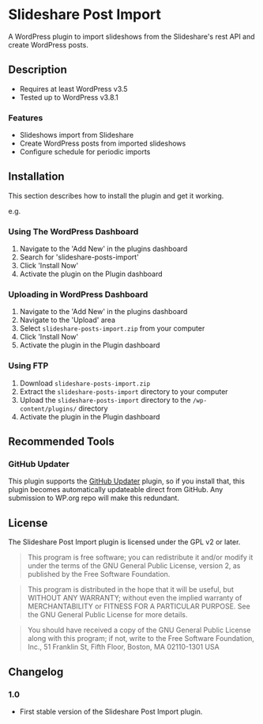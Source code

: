 # Slideshare Post Import

A WordPress plugin to import slideshows from the Slideshare's rest API and create WordPress posts.

## Description

* Requires at least WordPress v3.5
* Tested up to WordPress v3.8.1

### Features

* Slideshows import from Slideshare
* Create WordPress posts from imported slideshows
* Configure schedule for periodic imports

## Installation

This section describes how to install the plugin and get it working.

e.g.

### Using The WordPress Dashboard

1. Navigate to the 'Add New' in the plugins dashboard
2. Search for 'slideshare-posts-import'
3. Click 'Install Now'
4. Activate the plugin on the Plugin dashboard

### Uploading in WordPress Dashboard

1. Navigate to the 'Add New' in the plugins dashboard
2. Navigate to the 'Upload' area
3. Select `slideshare-posts-import.zip` from your computer
4. Click 'Install Now'
5. Activate the plugin in the Plugin dashboard

### Using FTP

1. Download `slideshare-posts-import.zip`
2. Extract the `slideshare-posts-import` directory to your computer
3. Upload the `slideshare-posts-import` directory to the `/wp-content/plugins/` directory
4. Activate the plugin in the Plugin dashboard

## Recommended Tools

### GitHub Updater

This plugin supports the [GitHub Updater](https://github.com/afragen/github-updater) plugin, so if you install that, this plugin becomes automatically updateable direct from GitHub. Any submission to WP.org repo will make this redundant.

## License

The Slideshare Post Import plugin is licensed under the GPL v2 or later.

> This program is free software; you can redistribute it and/or modify
it under the terms of the GNU General Public License, version 2, as
published by the Free Software Foundation.

> This program is distributed in the hope that it will be useful,
but WITHOUT ANY WARRANTY; without even the implied warranty of
MERCHANTABILITY or FITNESS FOR A PARTICULAR PURPOSE.  See the
GNU General Public License for more details.

> You should have received a copy of the GNU General Public License
along with this program; if not, write to the Free Software
Foundation, Inc., 51 Franklin St, Fifth Floor, Boston, MA  02110-1301  USA

## Changelog

### 1.0

* First stable version of the Slideshare Post Import plugin.
